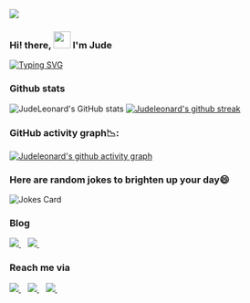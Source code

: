 ![](https://res.cloudinary.com/dfgg73dvr/image/upload/v1620060487/coding-freak_cbcf0o.gif)

### Hi! there, <img src="https://raw.githubusercontent.com/MartinHeinz/MartinHeinz/master/wave.gif" width="30px"> I'm Jude

[![Typing SVG](https://readme-typing-svg.herokuapp.com/?lines=Welcome+to+my+Github+Profile;A+quick+introduction+about+me;I'm+a+certified+python+developer;with+over+3years+of+experience.;My+interests+and+work+experience;lies+within+the+space+of;Data+Science;Data+Engineering;Natural+Language+Processing;and+AI;I+worked+previously+at+HamoyeHQ;where+I+worked+on+machine+learning;and+real-time+decision+projects.;I+enjoy+learning+and+building;new+things.;Most+importantly,;I+love+contributing+to+open;source+projects.;Feel+free+to+explore+my+profile)](https://git.io/typing-svg)

### Github stats
![JudeLeonard's GitHub stats](https://github-readme-stats.vercel.app/api?username=judeleonard&show_icons=true&theme=algolia)
[![Judeleonard's github streak](https://github-readme-streak-stats.herokuapp.com/?user=judeleonard&theme=blue-green)](https://github.com/judeleonard/github-readme-streak-stats)
### GitHub activity graph📉:
[![Judeleonard's github activity graph](https://activity-graph.herokuapp.com/graph?username=judeleonard&theme=react-dark)](https://github.com/judeleonard/github-readme-activity-graph)

### Here are random jokes to brighten up your day:smile:
![Jokes Card](https://readme-jokes.vercel.app/api?hideBorder&theme=solidBlue&color=%2394bcc&aColor=%23bbdb51)

### Blog 
<a href="https://medium.com/@judeleonard86">                                                                               
<img src="https://img.shields.io/badge/Medium-12100E?style=for-the-badge&logo=medium&logoColor=white" />                   
</a>&nbsp;&nbsp;   

<a href="https://www.linkedin.com/pulse/leveraging-ab-testing-drive-business-decisions-jude-ndu?lipi=urn%3Ali%3Apage%3Ad_flagship3_pulse_read%3BGimcB4jsTtKAcmWzz%2F%2FgDw%3D%3D">
<img src="https://img.shields.io/badge/LinkedIn-0077B5?style=for-the-badge&logo=linkedin&logoColor=white" />
</a>&nbsp;&nbsp;                                                                                                           
                                                                                                    
   
### Reach me via
<a href="https://twitter.com/JudeLeonard13">  
<img src="https://img.shields.io/badge/@judeleonard13-1DA1F2?style=for-the-badge&logo=twitter&logoColor=white" />                 
</a>&nbsp;&nbsp;
                                                                                                                                                                                                                                                                                                                                                                  

<a href="https://www.linkedin.com/in/jude-ndu-78ab38175">
<img src="https://img.shields.io/badge/Jude Ndu-0077B5?style=for-the-badge&logo=LinkedIn&logoColor=white" />
</a>&nbsp;&nbsp;

<a href="mailto:judeleonard86@gmail.com">
<img src="https://img.shields.io/badge/Gmail-D14836?style=for-the-badge&logo=gmail&logoColor=white" />
</a>&nbsp;&nbsp;


<!--
**judeleonard/Judeleonard** is a ✨ _special_ ✨ repository because its `README.md` (this file) appears on your GitHub profile.

Here are some ideas to get you started:

- 🔭 I’m currently working on ...
- 🌱 I’m currently learning ...
- 👯 I’m looking to collaborate on ...
- 🤔 I’m looking for help with ...
- 💬 Ask me about ...
- 📫 judeleonard86@gmail.com: 
- 😄 Pronouns: ...s
- ⚡ Fun fact: ...
-->

